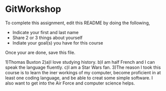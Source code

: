 # GitWorkshop

To complete this assignment, edit this README by doing the following, 

- Indicate your first and last name
- Share 2 or 3 things about yourself
- Indiate your goal(s) you have for this course

Once your are done, save this file.

1)Thomas Buxton
2)a)I love studying history. b)I am half French and I can speak the language fluently. c)I am a Star Wars fan.
3)The reason I took this course is to learn the iner workings of my computer, become proficient in at least one coding language, and be able to creat some simple software.
I also want to get into the Air Force and computer science helps.